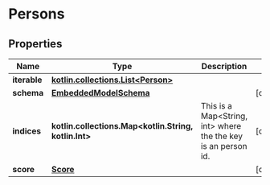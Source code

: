 
# Persons

## Properties
Name | Type | Description | Notes
------------ | ------------- | ------------- | -------------
**iterable** | [**kotlin.collections.List&lt;Person&gt;**](Person) |  | 
**schema** | [**EmbeddedModelSchema**](EmbeddedModelSchema) |  |  [optional]
**indices** | **kotlin.collections.Map&lt;kotlin.String, kotlin.Int&gt;** | This is a Map&lt;String, int&gt; where the the key is an person id. |  [optional]
**score** | [**Score**](Score) |  |  [optional]



